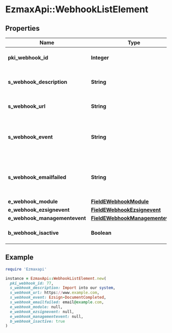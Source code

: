 # EzmaxApi::WebhookListElement

## Properties

| Name | Type | Description | Notes |
| ---- | ---- | ----------- | ----- |
| **pki_webhook_id** | **Integer** | The unique ID of the Webhook |  |
| **s_webhook_description** | **String** | The description of the Webhook |  |
| **s_webhook_url** | **String** | The URL of the Webhook callback |  |
| **s_webhook_event** | **String** | The concatenated string to describe the Webhook event |  |
| **s_webhook_emailfailed** | **String** | The email that will receive the Webhook in case all attempts fail |  |
| **e_webhook_module** | [**FieldEWebhookModule**](FieldEWebhookModule.md) |  |  |
| **e_webhook_ezsignevent** | [**FieldEWebhookEzsignevent**](FieldEWebhookEzsignevent.md) |  | [optional] |
| **e_webhook_managementevent** | [**FieldEWebhookManagementevent**](FieldEWebhookManagementevent.md) |  | [optional] |
| **b_webhook_isactive** | **Boolean** | Whether the Webhook is active or not |  |

## Example

```ruby
require 'Ezmaxapi'

instance = EzmaxApi::WebhookListElement.new(
  pki_webhook_id: 77,
  s_webhook_description: Import into our system,
  s_webhook_url: https://www.example.com,
  s_webhook_event: Ezsign-DocumentCompleted,
  s_webhook_emailfailed: email@example.com,
  e_webhook_module: null,
  e_webhook_ezsignevent: null,
  e_webhook_managementevent: null,
  b_webhook_isactive: true
)
```

